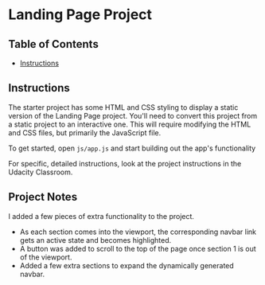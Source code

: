 # Landing Page Project

## Table of Contents

* [Instructions](#instructions)

## Instructions

The starter project has some HTML and CSS styling to display a static version of the Landing Page project. You'll need to convert this project from a static project to an interactive one. This will require modifying the HTML and CSS files, but primarily the JavaScript file.

To get started, open `js/app.js` and start building out the app's functionality

For specific, detailed instructions, look at the project instructions in the Udacity Classroom.

## Project Notes

I added a few pieces of extra functionality to the project.
- As each section comes into the viewport, the corresponding navbar link gets an active state and becomes highlighted.
- A button was added to scroll to the top of the page once section 1 is out of the viewport.
- Added a few extra sections to expand the dynamically generated navbar.
